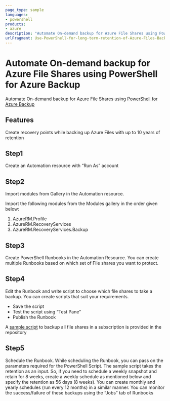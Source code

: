 ```yaml
---
page_type: sample
languages:
- powershell
products:
- azure
description: "Automate On-demand backup for Azure File Shares using PowerShell for Azure Backup"
urlFragment: Use-PowerShell-for-long-term-retention-of-Azure-Files-Backup
---
```


# Automate On-demand backup for Azure File Shares using PowerShell for Azure Backup

Automate On-demand backup for Azure File Shares using [PowerShell for Azure Backup](https://docs.microsoft.com/azure/backup/backup-azure-afs-automation)

## Features

Create recovery points while backing up Azure Files with up to 10 years of retention

## Step1
Create an Automation resource with “Run As” account

## Step2
Import modules from Gallery in the Automation resource.

Import the following modules from the Modules gallery in the order given below:
1. AzureRM.Profile
2. AzureRM.RecoveryServices
3. AzureRM.RecoveryServices.Backup

## Step3
Create PowerShell Runbooks in the Automation Resource. You can create multiple Runbooks based on which set of File shares you want to protect.

## Step4
Edit the Runbook and write script to choose which file shares to take a backup. You can create scripts that suit your requirements.
- Save the script
- Test the script using “Test Pane”
- Publish the Runbook

A [sample script](UsePowerShellforLTRAzureFiles.ps1.txt) to backup all file shares in a subscription is provided in the repository

## Step5
Schedule the Runbook. While scheduling the Runbook, you can pass on the parameters required for the PowerShell Script. The sample script takes the retention as an input. So, if you need to schedule a weekly snapshot and retain for 8 weeks, create a weekly schedule as mentioned below and specify the retention as 56 days (8 weeks). You can create monthly and yearly schedules (run every 12 months) in a similar manner. You can monitor the success/failure of these backups using the “Jobs” tab of Runbooks
